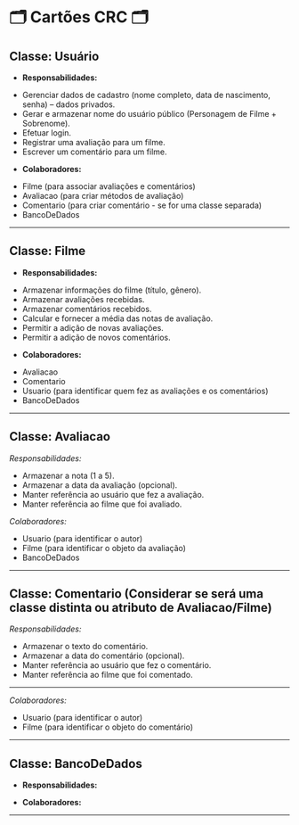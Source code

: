 # 🗂️ Cartões CRC 🗂️

## Classe: Usuário
- **Responsabilidades:**
* Gerenciar dados de cadastro (nome completo, data de nascimento, senha) – dados privados.
* Gerar e armazenar nome do usuário público (Personagem de Filme + Sobrenome).
* Efetuar login.
* Registrar uma avaliação para um filme.
* Escrever um comentário para um filme.
     
- **Colaboradores:**
* Filme (para associar avaliações e comentários)
* Avaliacao (para criar métodos de avaliação)
* Comentario (para criar comentário - se for uma classe separada)
* BancoDeDados 
  
---
## Classe: Filme
- **Responsabilidades:**
* Armazenar informações do filme (título, gênero).
* Armazenar avaliações recebidas.
* Armazenar comentários recebidos.
* Calcular e fornecer a média das notas de avaliação.
* Permitir a adição de novas avaliações.
* Permitir a adição de novos comentários.
    
- **Colaboradores:**
* Avaliacao 
* Comentario 
* Usuario (para identificar quem fez as avaliações e os comentários)
* BancoDeDados 

---
## Classe: Avaliacao

*Responsabilidades:*
* Armazenar a nota (1 a 5).
* Armazenar a data da avaliação (opcional).
* Manter referência ao usuário que fez a avaliação.
* Manter referência ao filme que foi avaliado.

*Colaboradores:*
* Usuario (para identificar o autor)
* Filme (para identificar o objeto da avaliação)
* BancoDeDados

---
## Classe: Comentario (Considerar se será uma classe distinta ou atributo de Avaliacao/Filme)
*Responsabilidades:*
* Armazenar o texto do comentário.
* Armazenar a data do comentário (opcional).
* Manter referência ao usuário que fez o comentário.
* Manter referência ao filme que foi comentado.

---
*Colaboradores:*
* Usuario (para identificar o autor)
* Filme (para identificar o objeto do comentário)
---
## Classe: BancoDeDados
- **Responsabilidades:**
    
- **Colaboradores:**
    
---

